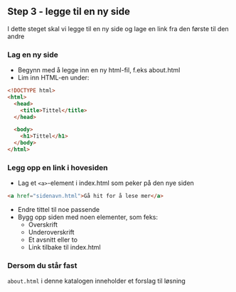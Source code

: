 ## Step 3 - legge til en ny side

I dette steget skal vi legge til en ny side og lage en link fra den første til den andre

### Lag en ny side

- Begynn med å legge inn en ny html-fil, f.eks about.html
- Lim inn HTML-en under:

```html
<!DOCTYPE html>
<html>
  <head>
    <title>Tittel</title>
  </head>

  <body>
    <h1>Tittel</h1>
  </body>
</html>
```

### Legg opp en link i hovesiden

- Lag et `<a>`-element i index.html som peker på den nye siden

```html
<a href="sidenavn.html">Gå hit for å lese mer</a>
```

- Endre tittel til noe passende
- Bygg opp siden med noen elementer, som feks:
  - Overskrift
  - Underoverskrift
  - Et avsnitt eller to
  - Link tilbake til index.html

### Dersom du står fast

`about.html` i denne katalogen inneholder et forslag til løsning
